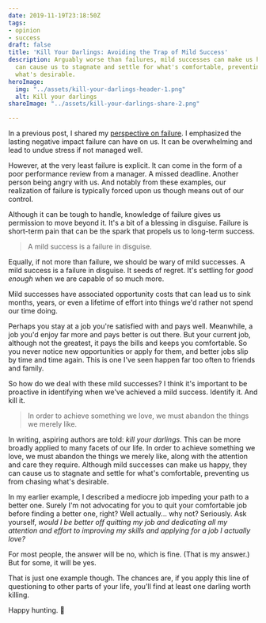 ```yaml
---
date: 2019-11-19T23:18:50Z
tags:
- opinion
- success
draft: false
title: 'Kill Your Darlings: Avoiding the Trap of Mild Success'
description: Arguably worse than failures, mild successes can make us happy, but they
  can cause us to stagnate and settle for what's comfortable, preventing us from chasing
  what's desirable.
heroImage:
  img: "../assets/kill-your-darlings-header-1.png"
  alt: Kill your darlings
shareImage: "../assets/kill-your-darlings-share-2.png"

---
```

In a previous post, I shared my [perspective on failure](/perspectives-on-failure/). I emphasized the lasting negative impact failure can have on us. It can be overwhelming and lead to undue stress if not managed well.

However, at the very least failure is explicit. It can come in the form of a poor performance review from a manager. A missed deadline. Another person being angry with us. And notably from these examples, our realization of failure is typically forced upon us though means out of our control.

Although it can be tough to handle, knowledge of failure gives us permission to move beyond it. It's a bit of a blessing in disguise. Failure is short-term pain that can be the spark that propels us to long-term success.

> A mild success is a failure in disguise.

Equally, if not more than failure, we should be wary of mild successes. A mild success is a failure in disguise. It seeds of regret. It's settling for _good enough_ when we are capable of so much more.

Mild successes have associated opportunity costs that can lead us to sink months, years, or even a lifetime of effort into things we'd rather not spend our time doing.

Perhaps you stay at a job you're satisfied with and pays well. Meanwhile, a job you'd enjoy far more and pays better is out there. But your current job, although not the greatest, it pays the bills and keeps you comfortable. So you never notice new opportunities or apply for them, and better jobs slip by time and time again. This is one I've seen happen far too often to friends and family.

So how do we deal with these mild successes? I think it's important to be proactive in identifying when we've achieved a mild success. Identify it. And kill it. 

> In order to achieve something we love, we must abandon the things we merely like.

In writing, aspiring authors are told: _kill your darlings_. This can be more broadly applied to many facets of our life. In order to achieve something we love, we must abandon the things we merely like, along with the attention and care they require. Although mild successes can make us happy, they can cause us to stagnate and settle for what's comfortable, preventing us from chasing what's desirable.

In my earlier example, I described a mediocre job impeding your path to a better one. Surely I'm not advocating for you to quit your comfortable job before finding a better one, right? Well actually... why not? Seriously. Ask yourself, _would I be better off quitting my job and dedicating all my attention and effort to improving my skills and applying for a job I actually love?_

For most people, the answer will be no, which is fine. (That is my answer.) But for some, it will be yes.

That is just one example though. The chances are, if you apply this line of questioning to other parts of your life, you'll find at least one darling worth killing.

Happy hunting. 🔪 
